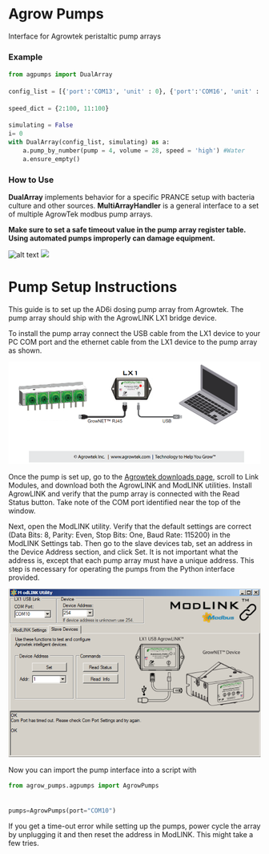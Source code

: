 # Agrow Pumps
Interface for Agrowtek peristaltic pump arrays

### Example

```python
from agpumps import DualArray

config_list = [{'port':'COM13', 'unit' : 0}, {'port':'COM16', 'unit' : 1}]

speed_dict = {2:100, 11:100}

simulating = False
i= 0
with DualArray(config_list, simulating) as a:
    a.pump_by_number(pump = 4, volume = 28, speed = 'high') #Water
    a.ensure_empty()

```

### How to Use

**DualArray** implements behavior for a specific PRANCE setup with bacteria culture and other sources. **MultiArrayHandler** is a general interface to a set of multiple AgrowTek modbus pump arrays. 

**Make sure to set a safe timeout value in the pump array register table. Using automated pumps improperly can damage equipment.**

![alt text](https://github.com/stefangolas/agrow_pumps/blob/master/assets/docs/compressed_air_diagram.png=300x300)
<img src="https://github.com/stefangolas/agrow_pumps/blob/master/assets/docs/compressed_air_diagram.png" width="300">


# Pump Setup Instructions

This guide is to set up the AD6i dosing pump array from Agrowtek. The pump array should ship with the AgrowLINK LX1 bridge device.

To install the pump array connect the USB cable from the LX1 device to your PC COM port and the ethernet cable from the LX1 device to the pump array as shown.

![alt text](https://github.com/Golaszewski/PRANCE/blob/main/perma_pump/images/lx1%20connection.png)

Once the pump is set up, go to the [Agrowtek downloads page](https://www.agrowtek.com/index.php/software), scroll to Link Modules, and download both the AgrowLINK and ModLINK utilities. Install AgrowLINK and verify that the pump array is connected with the Read Status button. Take note of the COM port identified near the top of the window.

Next, open the ModLINK utility. Verify that the default settings are correct (Data Bits: 8, Parity: Even, Stop Bits: One, Baud Rate: 115200) in the ModLINK Settings tab. Then go to the slave devices tab, set an address in the Device Address section, and click Set. It is not important what the address is, except that each pump array must have a unique address. This step is necessary for operating the pumps from the Python interface provided.

![alt text](https://github.com/Golaszewski/PRANCE/blob/main/perma_pump/images/ModLINK.png)

Now you can import the pump interface into a script with

```python
from agrow_pumps.agpumps import AgrowPumps


pumps=AgrowPumps(port="COM10")
```

If you get a time-out error while setting up the pumps, power cycle the array by unplugging it and then reset the address in ModLINK. This might take a few tries.
